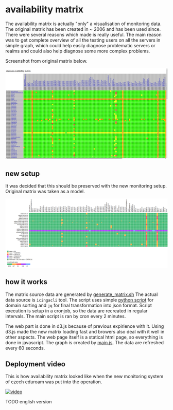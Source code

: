 # availability matrix

The availability matrix is actually "only" a visualisation of monitoring data. The original matrix has been created in ~ 2006 and has been used since.
There were several reasons which made is really useful. The main reason was to get complete overview of all the testing users on all the servers in simple graph,
which could help easily diagnose problematic servers or realms and could also help diagnose some more complex problems.

Screenshot from original matrix below.

![Screenshot](https://raw.githubusercontent.com/CESNET/eduroam-monitor/master/matrix/orig_matrix.png "original matrix")

## new setup

It was decided that this should be preserved with the new monitoring setup. Original matrix was taken as a model.

![Screenshot](https://raw.githubusercontent.com/CESNET/eduroam-monitor/master/matrix/new_matrix.png "new matrix")

## how it works

The matrix source data are generated by [generate_matrix.sh](https://github.com/CESNET/eduroam-monitor/blob/master/matrix/generate_matrix.sh)
The actual data source is `icingacli` tool. 
The script uses simple [python script](https://github.com/CESNET/eduroam-monitor/blob/master/matrix/sortcsvradius.py) for domain sorting and
`jq` for final transformation into json format. Script execution is setup in a cronjob, so the data are recreated in regular intervals.
The main script is ran by cron every 2 minutes.


The web part is done in d3.js because of previous expirience with it.
Using d3.js made the new matrix loading fast and browers also deal with it well in other aspects.
The web page itself is a statical html page, so everything is done in javascript.
The graph is created by [main.js](https://github.com/CESNET/eduroam-monitor/blob/master/matrix/html/main.js).
The data are refreshed every 60 seconds.

## Deployment video

This is how availability matrix looked like when the new monitoring system of czech eduroam was put into the operation.

[![video](https://img.youtube.com/vi/R-8_SS2_XYY/0.jpg)](https://www.youtube.com/watch?v=R-8_SS2_XYY)

TODO english version
